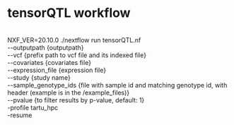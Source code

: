 # tensorQTL workflow
 <br />
NXF_VER=20.10.0 ./nextflow run tensorQTL.nf <br /> --outputpath {outputpath} <br />
                                             --vcf {prefix path to vcf file and its indexed file} <br />
                                             --covariates {covariates file} <br />
                                             --expression_file {expression file}  <br /> 
                                             --study {study name} <br />
                                             --sample_genotype_ids {file with sample id and matching genotype id, with header (example is in the /example_files)}  <br />
                                             --pvalue {to filter results by p-value, default: 1}  <br />
                                             -profile tartu_hpc  <br />
                                             -resume  <br />
 

